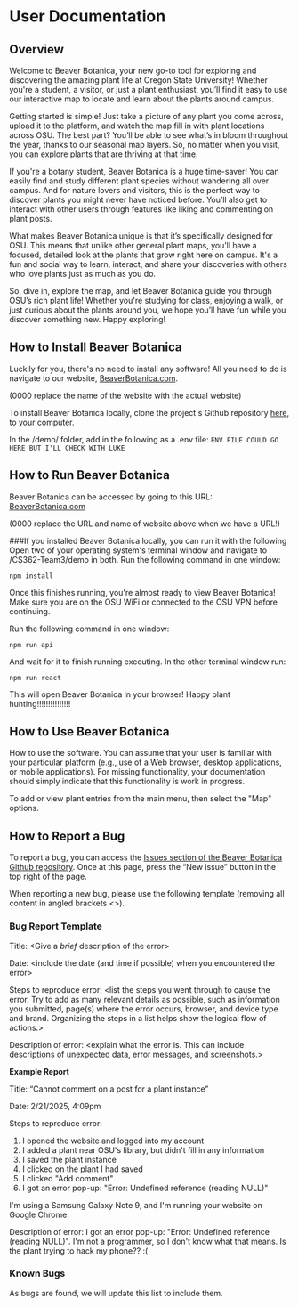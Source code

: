 # User Documentation

## Overview 
Welcome to Beaver Botanica, your new go-to tool for exploring and discovering the amazing plant life at Oregon State University! Whether you're a student, a visitor, or just a plant enthusiast, you’ll find it easy to use our interactive map to locate and learn about the plants around campus.

Getting started is simple! Just take a picture of any plant you come across, upload it to the platform, and watch the map fill in with plant locations across OSU. The best part? You’ll be able to see what’s in bloom throughout the year, thanks to our seasonal map layers. So, no matter when you visit, you can explore plants that are thriving at that time.

If you're a botany student, Beaver Botanica is a huge time-saver! You can easily find and study different plant species without wandering all over campus. And for nature lovers and visitors, this is the perfect way to discover plants you might never have noticed before. You’ll also get to interact with other users through features like liking and commenting on plant posts.

What makes Beaver Botanica unique is that it’s specifically designed for OSU. This means that unlike other general plant maps, you’ll have a focused, detailed look at the plants that grow right here on campus. It's a fun and social way to learn, interact, and share your discoveries with others who love plants just as much as you do.

So, dive in, explore the map, and let Beaver Botanica guide you through OSU’s rich plant life! Whether you're studying for class, enjoying a walk, or just curious about the plants around you, we hope you’ll have fun while you discover something new. Happy exploring!


## How to Install Beaver Botanica
Luckily for you, there's no need to install any software! All you need to do is navigate to our website, [BeaverBotanica.com](http://flip2.engr.oregonstate.edu:8070/map).

(0000 replace the name of the website with the actual website)

To install Beaver Botanica locally, clone the project's Github repository [here](https://github.com/Flameis/CS362-Team3), to your computer. 

In the /demo/ folder, add in the following as a .env file:
```ENV FILE COULD GO HERE BUT I'LL CHECK WITH LUKE```



## How to Run Beaver Botanica
Beaver Botanica can be accessed by going to this URL: [BeaverBotanica.com](http://flip2.engr.oregonstate.edu:8070/map)

(0000 replace the URL and name of website above when we have a URL!)

###If you installed Beaver Botanica locally, you can run it with the following
Open two of your operating system's terminal window and navigate to <parent-path>/CS362-Team3/demo in both. 
Run the following command in one window:

```npm install```

Once this finishes running, you're almost ready to view Beaver Botanica! Make sure you are on the OSU WiFi or connected to the OSU VPN before continuing.

Run the following command in one window:

```npm run api```

And wait for it to finish running executing.
In the other terminal window run:

```npm run react```

This will open Beaver Botanica in your browser! Happy plant hunting!!!!!!!!!!!!!!!

## How to Use Beaver Botanica
How to use the software. You can assume that your user is familiar with your particular platform (e.g., use of a Web browser, desktop applications, or mobile applications). For missing functionality, your documentation should simply indicate that this functionality is work in progress.

<Work in progress>
To add or view plant entries from the main menu, then select the "Map" options. 
<ADDING PICTURES SOON!!!>

## How to Report a Bug
To report a bug, you can access the [Issues section of the Beaver Botanica Github repository](https://github.com/Flameis/CS362-Team3/issues). Once at this page, press the “New issue” button in the top right of the page. 

When reporting a new bug, please use the following template (removing all content in angled brackets <>).

### Bug Report Template
Title: <Give a *brief* description of the error>

Date: <include the date (and time if possible) when you encountered the error>

Steps to reproduce error: <list the steps you went through to cause the error. Try to add as many relevant details as possible, such as information you submitted, page(s) where the error occurs, browser, and device type and brand. Organizing the steps in a list helps show the logical flow of actions.>

Description of error: <explain what the error is. This can include descriptions of unexpected data, error messages, and screenshots.>

**Example Report**

Title: “Cannot comment on a post for a plant instance”

Date: 2/21/2025, 4:09pm

Steps to reproduce error: 

1. I opened the website and logged into my account
2. I added a plant near OSU's library, but didn't fill in any information
3. I saved the plant instance
4. I clicked on the plant I had saved
5. I clicked "Add comment"
6. I got an error pop-up: "Error: Undefined reference (reading NULL)"

I'm using a Samsung Galaxy Note 9, and I'm running your website on Google Chrome.

Description of error: I got an error pop-up: "Error: Undefined reference (reading NULL)". I'm not a programmer, so I don't know what that means. Is the plant trying to hack my phone?? :(

### Known Bugs
As bugs are found, we will update this list to include them.
